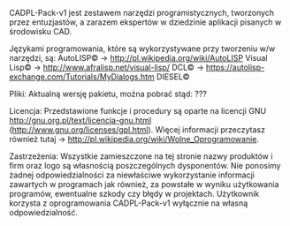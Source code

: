CADPL-Pack-v1 jest zestawem narzędzi programistycznych, tworzonych przez entuzjastów, a zarazem ekspertów w dziedzinie aplikacji pisanych w środowisku CAD.

Językami programowania, które są wykorzystywane przy tworzeniu w/w narzędzi, są:
  AutoLISP© -> http://pl.wikipedia.org/wiki/AutoLISP
  Visual Lisp© -> http://www.afralisp.net/visual-lisp/
  DCL© -> https://autolisp-exchange.com/Tutorials/MyDialogs.htm
  DIESEL©

Pliki:
Aktualną wersję pakietu, można pobrać stąd: ???

Licencja:
Przedstawione funkcje i procedury są oparte na licencji GNU http://gnu.org.pl/text/licencja-gnu.html (http://www.gnu.org/licenses/gpl.html).
Więcej informacji przeczytasz również tutaj -> http://pl.wikipedia.org/wiki/Wolne_Oprogramowanie.

Zastrzeżenia:
Wszystkie zamieszczone na tej stronie nazwy produktów i firm oraz logo są własnością poszczególnych dysponentów.
Nie ponosimy żadnej odpowiedzialności za niewłaściwe wykorzystanie informacji zawartych w programach jak również, za powstałe w wyniku użytkowania programów, ewentualne szkody czy błędy w projektach.
Użytkownik korzysta z oprogramowania CADPL-Pack-v1 wyłącznie na własną odpowiedzialność.